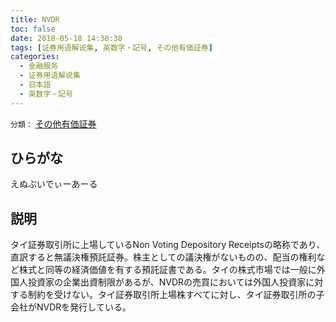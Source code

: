 ```yaml
---
title: NVDR
toc: false
date: 2018-05-18 14:30:38
tags: [证券用语解说集, 英数字・記号, その他有価証券]
categories:
  - 金融服务
  - 证券用语解说集
  - 日本語
  - 英数字・記号
---
```


`分類：` [その他有価証券](/tags/その他有価証券/)

## ひらがな

えぬぶいでぃーあーる

## 説明

タイ証券取引所に上場しているNon Voting Depository Receiptsの略称であり、直訳すると無議決権預託証券。株主としての議決権がないものの、配当の権利など株式と同等の経済価値を有する預託証書である。タイの株式市場では一般に外国人投資家の企業出資制限があるが、NVDRの売買においては外国人投資家に対する制約を受けない。タイ証券取引所上場株すべてに対し、タイ証券取引所の子会社がNVDRを発行している。
